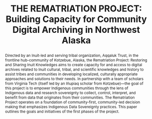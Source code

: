 ---
abstract: 'Directed by an Inuit-led and serving tribal organization, Aqqaluk Trust,
  in the frontline hub-community of Kotzebue, Alaska, the Rematriation Project: Restoring
  and Sharing Inuit Knowledges aims to create capacity for and access to digital archives
  related to Inuit cultural, tribal, and scientific knowledges and history to assist
  tribes and communities in developing localized, culturally appropriate approaches
  and solutions to their needs. In partnership with a team of scholars from Virginia
  Tech (itself led by an Iñupiaq scholar from Kotzebue)—the goal of this project is
  to empower Indigenous communities through the lens of Indigenous data and research
  sovereignty to collect, control, interpret, and benefit from data that originates
  from their communities. The Rematriation Project operates on a foundation of community-first,
  community-led decision making that emphasizes Indigenous Data Sovereignty practices.
  This paper outlines the goals and initiatives of the first phases of the project.'
creators:
- Yunes, Erin
- Itchuaqiyaq, Cana Uluak
- Long, Kara
date: null
document_url: https://www.ideals.illinois.edu/items/128311/bitstreams/428987/data.pdf
grand_parent: iPRES
institutions: []
keywords:
- community archives
- preservation
- indigenous data sovereignty
- capacity building
- equitable research
landing_page_url: https://hdl.handle.net/2142/121108
language: eng
layout: publication
license: CC-BY 4.0 International
notes_url: null
parent: iPRES 2023
presentation_url: https://hdl.handle.net/2142/121684
publication_type: paper
size: null
source_name: iPRES
title: 'THE REMATRIATION PROJECT: Building Capacity for Community Digital Archiving
  in Northwest Alaska'
year: 2023
---